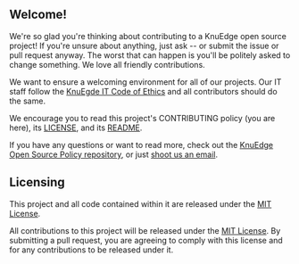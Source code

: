 ## Welcome!

We're so glad you're thinking about contributing to a KnuEdge open source project! If you're unsure about anything, just ask -- or submit the issue or pull request anyway. The worst that can happen is you'll be politely asked to change something. We love all friendly contributions.

We want to ensure a welcoming environment for all of our projects. Our IT staff follow the [KnuEgde IT Code of Ethics](https://confluence.intellisis.com/display/ITc/IT+Code+of+Ethics) and all contributors should do the same.

We encourage you to read this project's CONTRIBUTING policy (you are here), its [LICENSE](LICENSE), and its [README](README.md).

If you have any questions or want to read more, check out the [KnuEdge Open Source Policy repository](https://bitbucket.intellisis.com/projects/ITS/repos/open-source-policy/browse), or just [shoot us an email](mailto:opensource@knuedge.com).

## Licensing

This project and all code contained within it are released under the [MIT License](https://opensource.org/licenses/MIT).

All contributions to this project will be released under the [MIT License](https://opensource.org/licenses/MIT). By submitting a pull request, you are agreeing to comply
with this license and for any contributions to be released under it.
